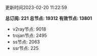 更新时间2023-02-20 11:22:59

**总订阅: 221**
**总节点: 19312**
**有效节点: 13801**
- v2ray节点: 9018
- trojan节点: 2495
- ss节点: 2063
- ssr节点: 225
